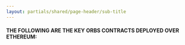 ```yaml
---
layout: partials/shared/page-header/sub-title
---
```


#### THE FOLLOWING ARE THE KEY ORBS CONTRACTS DEPLOYED OVER ETHEREUM:
